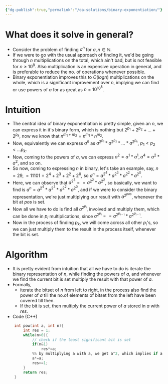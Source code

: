 ```yaml
---
{"dg-publish":true,"permalink":"/oa-solutions/binary-exponentiation/"}
---
```


# What does it solve in general?
* Consider the problem of finding $a^n$ for $a, n {\in} \mathbb{N}$.
* If we were to go with the usual approach of finding it, we'd be going through $n$ multiplications on the total, which ain't bad, but is not feasible for $n {\ge} 10^8$. Also multiplication is an expensive operation in general, and is preferable to reduce the no. of operations whenever possible.
* Binary exponentiation improves this to $O(logn)$ multiplications on the whole, which is a significant improvement over $n$, implying we can find or use powers of $a$ for as great as $n = 10^{10^8}$.

# Intuition
* The central idea of binary exponentiation is pretty simple, given an $n$, we can express it in it's binary form, which is nothing but $2^{p_1}+2^{p_2}+...+2^{p_k}$, now we know that $n^{m_1+m_2} = n^{m_1}*n^{m_2}$.
* Now, equivalently we can express $a^n$ as $a^{2^{p_1}}*a^{2^{p_2}}*...*a^{2^{p_k}}$, ${p_1}<{p_2}<...{p_k}$.
* Now, coming to the powers of $a$, we can express $a^2=a^1*a^1, a^4 = a^2*a^2$, and so on. 
* So now, coming to expressing $n$ in binary, let's take an example, say, $n=29, = 11101 = 2^4+2^3+2^2+2^0$, so $a^n = a^{2^4}*a^{2^3}*a^{2^2}*a^{2^0}$.
* Here, we can observe that $a^{2^3} == a^{2^2}*a^{2^2}$, so basically, we want to find is $a^n = a^{2^4}*a^{2^3}*a^{2^2}*a^{2^0}$, and if we were to consider the binary representation, we're just multiplying our result with $a^{2^{pos}}$, whenever the bit at $pos$ is set.
* Now all we have to do is find all  $a^{2^{p_i}}$, involved and multiply them, which can be done in $p_i$ multiplications, since $a^{2^{p_i}} == a^{2^{p_{i-1}}}*a^{2^{p_{i-1}}}$.
* Now in the process of finding $p_k$, we will come across all other $p_i$'s, so we can just multiply them to the result in the process itself, whenever the bit is set.

# Algorithm
* It is pretty evident from intuition that all we have to do is iterate the binary representation of $n$, while finding the powers of $a$, and whenever we find the current bit is set multiply the result with that power of $a$.
* Formally, 
	* iterate the bitset of $n$ from left to right, in the process also find the power of $a$ till the no.of elements of bitset from the left have been covered till then.
	* If the bit is set, then multiply the current power of $a$ stored in $a$ with $res$.
* Code (C++)
```cpp
	int pow(int a, int n){
		int res = 1;
		while(n>0){
			// check if the least significant bit is set
			if(n&1)
				res*=a;
			%% by multiplying a with a, we get a^2, which implies if a currently                stores a^p, then in the next iteration it has a^p+1, which is in                 line with out algo, since we are checking for set bits from the                   least significant(p0) to the most significant(pk) %%
			a*=a;
			res>=1;
		}
		return res;
	}
```

